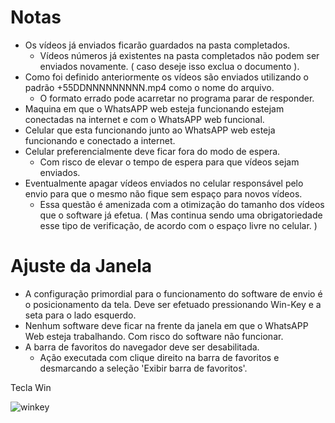 # Notas #
- Os vídeos já enviados ficarão guardados na pasta completados.
  - Vídeos números já existentes na pasta completados não podem ser enviados novamente. ( caso deseje isso exclua o documento ).
- Como foi definido anteriormente os vídeos são enviados utilizando o padrão +55DDNNNNNNNNN.mp4 como o nome do arquivo.
  - O formato errado pode acarretar no programa parar de responder. 
- Maquina em que o WhatsAPP web esteja funcionando estejam conectadas na internet e com o WhatsAPP web funcional.
- Celular que esta funcionando junto ao WhatsAPP web esteja funcionando e conectado a internet.
- Celular preferencialmente deve ficar fora do modo de espera.
  - Com risco de elevar o tempo de espera para que vídeos sejam enviados.
- Eventualmente apagar vídeos enviados no celular responsável pelo envio para que  o mesmo não fique sem espaço para novos vídeos.
  - Essa questão é amenizada com a otimização do tamanho dos vídeos que o software já efetua. ( Mas continua sendo uma obrigatoriedade esse tipo de verificação, de acordo com o espaço livre no celular. ) 

# Ajuste da Janela #
- A configuração primordial para o funcionamento do software de envio é o posicionamento da tela.
Deve ser efetuado pressionando Win-Key e a seta para o lado esquerdo.
- Nenhum software deve ficar na frente da janela em que o WhatsAPP Web esteja trabalhando. Com risco do software não funcionar.
- A barra de favoritos do navegador deve ser desabilitada. 
  - Ação executada com clique direito na barra de favoritos e desmarcando a seleção 'Exibir barra de favoritos'.

Tecla Win

![winkey](http://s.glbimg.com/jo/g1/o/blog/tira-duvidas-de-tecnologia/49de4a01038527e49f210278a8fa47ff.jpg)
